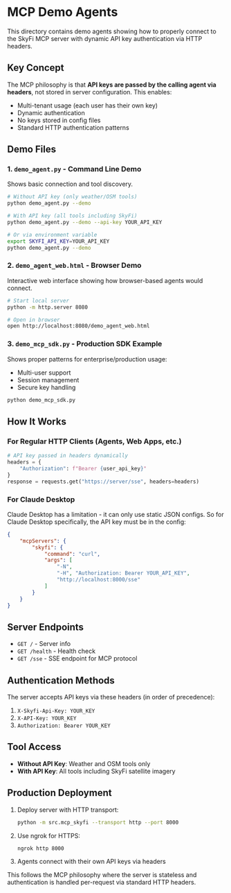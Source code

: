 # MCP Demo Agents

This directory contains demo agents showing how to properly connect to the SkyFi MCP server with dynamic API key authentication via HTTP headers.

## Key Concept

The MCP philosophy is that **API keys are passed by the calling agent via headers**, not stored in server configuration. This enables:
- Multi-tenant usage (each user has their own key)
- Dynamic authentication
- No keys stored in config files
- Standard HTTP authentication patterns

## Demo Files

### 1. `demo_agent.py` - Command Line Demo
Shows basic connection and tool discovery.

```bash
# Without API key (only weather/OSM tools)
python demo_agent.py --demo

# With API key (all tools including SkyFi)
python demo_agent.py --demo --api-key YOUR_API_KEY

# Or via environment variable
export SKYFI_API_KEY=YOUR_API_KEY
python demo_agent.py --demo
```

### 2. `demo_agent_web.html` - Browser Demo
Interactive web interface showing how browser-based agents would connect.

```bash
# Start local server
python -m http.server 8080

# Open in browser
open http://localhost:8080/demo_agent_web.html
```

### 3. `demo_mcp_sdk.py` - Production SDK Example
Shows proper patterns for enterprise/production usage:
- Multi-user support
- Session management  
- Secure key handling

```bash
python demo_mcp_sdk.py
```

## How It Works

### For Regular HTTP Clients (Agents, Web Apps, etc.)

```python
# API key passed in headers dynamically
headers = {
    "Authorization": f"Bearer {user_api_key}"
}
response = requests.get("https://server/sse", headers=headers)
```

### For Claude Desktop

Claude Desktop has a limitation - it can only use static JSON configs. So for Claude Desktop specifically, the API key must be in the config:

```json
{
    "mcpServers": {
        "skyfi": {
            "command": "curl",
            "args": [
                "-N",
                "-H", "Authorization: Bearer YOUR_API_KEY",
                "http://localhost:8000/sse"
            ]
        }
    }
}
```

## Server Endpoints

- `GET /` - Server info
- `GET /health` - Health check
- `GET /sse` - SSE endpoint for MCP protocol

## Authentication Methods

The server accepts API keys via these headers (in order of precedence):
1. `X-Skyfi-Api-Key: YOUR_KEY`
2. `X-API-Key: YOUR_KEY`  
3. `Authorization: Bearer YOUR_KEY`

## Tool Access

- **Without API Key**: Weather and OSM tools only
- **With API Key**: All tools including SkyFi satellite imagery

## Production Deployment

1. Deploy server with HTTP transport:
   ```bash
   python -m src.mcp_skyfi --transport http --port 8000
   ```

2. Use ngrok for HTTPS:
   ```bash
   ngrok http 8000
   ```

3. Agents connect with their own API keys via headers

This follows the MCP philosophy where the server is stateless and authentication is handled per-request via standard HTTP headers.